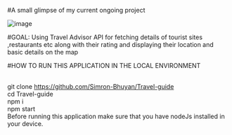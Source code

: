 #A small glimpse of my current ongoing project

![image](https://user-images.githubusercontent.com/77490864/163433881-853a6195-0b25-41f4-93ae-267e6e6cb504.png)

#GOAL: Using Travel Advisor API for fetching details of tourist sites ,restaurants etc along with their rating and displaying their location and basic details on the map 

#HOW TO RUN THIS APPLICATION IN THE LOCAL ENVIRONMENT

<br />git clone https://github.com/Simron-Bhuyan/Travel-guide
<br />cd Travel-guide
<br />npm i
<br />npm start
<br />Before running this application make sure that you have nodeJs installed in your device. 

